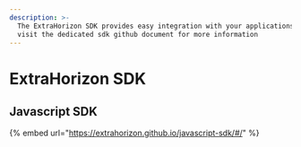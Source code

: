 ```yaml
---
description: >-
  The ExtraHorizon SDK provides easy integration with your applications. Please
  visit the dedicated sdk github document for more information
---
```


# ExtraHorizon SDK

## Javascript SDK

{% embed url="https://extrahorizon.github.io/javascript-sdk/#/" %}
